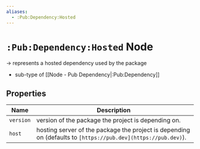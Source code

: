 ```yaml
---
aliases:
  - :Pub:Dependency:Hosted
---
```


# `:Pub:Dependency:Hosted` Node

-> represents a hosted dependency used by the package

- sub-type of [[Node - Pub Dependency|:Pub:Dependency]]

## Properties

| Name      | Description                                                                                                   |
|-----------|---------------------------------------------------------------------------------------------------------------|
| `version` | version of the package the project is depending on.                                                           |
| `host`    | hosting server of the package the project is depending on (defaults to `[https://pub.dev](https://pub.dev)`). |
